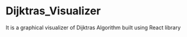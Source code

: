 # Dijktras_Visualizer
It is a graphical visualizer of Dijktras Algorithm built using React library


